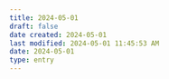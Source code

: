 ```yaml
---
title: 2024-05-01
draft: false
date created: 2024-05-01
last modified: 2024-05-01 11:45:53 AM
date: 2024-05-01
type: entry
---
```

